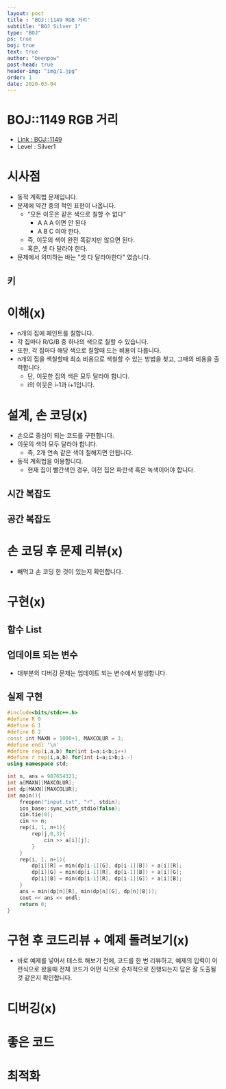 ```yaml
---
layout: post
title : "BOJ::1149 RGB 거리"
subtitle: "BOJ Silver 1"
type: "BOJ"
ps: true
boj: true
text: true
author: "beenpow"
post-head: true
header-img: "img/1.jpg"
order: 1
date: 2020-03-04
---
```



# BOJ::1149 RGB 거리
- [Link : BOJ::1149](https://www.acmicpc.net/problem/1149)
- Level : Silver1

# 시사점
- 동적 계획법 문제입니다.
- 문제에 약간 중의 적인 표현이 나옵니다.
  - "모든 이웃은 같은 색으로 칠할 수 없다"
    - A A A 이면 안 된다
    - A B C 여야 한다.
  - 즉, 이웃의 색이 완전 똑같지만 않으면 된다.
  - 혹은, 셋 다 달라야 한다.
- 문제에서 의미하는 바는 "셋 다 달라야한다" 였습니다.

## 키

# 이해(x)
- n개의 집에 페인트를 칠합니다.
- 각 집마다 R/G/B 중 하나의 색으로 칠할 수 있습니다.
- 또한, 각 집마다 해당 색으로 칠할때 드는 비용이 다릅니다.
- n개의 집을 색칠할때 최소 비용으로 색칠할 수 있는 방법을 찾고, 그때의 비용을 출력합니다.
  - 단, 이웃한 집의 색은 모두 달라야 합니다.
  - i의 이웃은 i-1과 i+1입니다.


# 설계, 손 코딩(x)
- 손으로 중심이 되는 코드를 구현합니다.
- 이웃의 색이 모두 달라야 합니다.
  - 즉, 2개 연속 같은 색이 칠해지면 안됩니다.
- 동적 계획법을 이용합니다.
  - 현재 집이 빨간색인 경우, 이전 집은 파란색 혹은 녹색이어야 합니다.

## 시간 복잡도

## 공간 복잡도

# 손 코딩 후 문제 리뷰(x)
- 빼먹고 손 코딩 한 것이 있는지 확인합니다.

# 구현(x)

## 함수 List 

## 업데이트 되는 변수
- 대부분의 디버깅 문제는 업데이트 되는 변수에서 발생합니다.

## 실제 구현 

```cpp
#include<bits/stdc++.h>
#define R 0
#define G 1
#define B 2
const int MAXN = 1000+1, MAXCOLUR = 3;
#define endl '\n'
#define rep(i,a,b) for(int i=a;i<b;i++)
#define r_rep(i,a,b) for(int i=a;i>b;i--)
using namespace std;

int n, ans = 987654321;
int a[MAXN][MAXCOLUR];
int dp[MAXN][MAXCOLUR];
int main(){
    freopen("input.txt", "r", stdin);
    ios_base::sync_with_stdio(false);
    cin.tie(0);
    cin >> n;
    rep(i, 1, n+1){
        rep(j,0,3){
            cin >> a[i][j];
        }
    }
    rep(i, 1, n+1){
        dp[i][R] = min(dp[i-1][G], dp[i-1][B]) + a[i][R];
        dp[i][G] = min(dp[i-1][R], dp[i-1][B]) + a[i][G];
        dp[i][B] = min(dp[i-1][R], dp[i-1][G]) + a[i][B];
    }
    ans = min(dp[n][R], min(dp[n][G], dp[n][B]));
    cout << ans << endl;
    return 0;
}
```

# 구현 후 코드리뷰 + 예제 돌려보기(x)
- 바로 예제를 넣어서 테스트 해보기 전에, 코드를 한 번 리뷰하고, 예제의 입력이 이런식으로 왔을때
  전체 코드가 어떤 식으로 순차적으로 진행되는지 답은 잘 도출될 것 같은지 확인합니다.

# 디버깅(x)

# 좋은 코드

# 최적화
